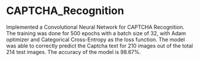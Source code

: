 # CAPTCHA_Recognition
Implemented a Convolutional Neural Network for CAPTCHA Recognition. The training was done for 500 epochs with a batch size of 32, with Adam optimizer and Categorical Cross-Entropy as the loss function. The model was able to correctly predict the Captcha text for 210 images out of the total 214 test images. The accuracy of the model is 98.67%.
